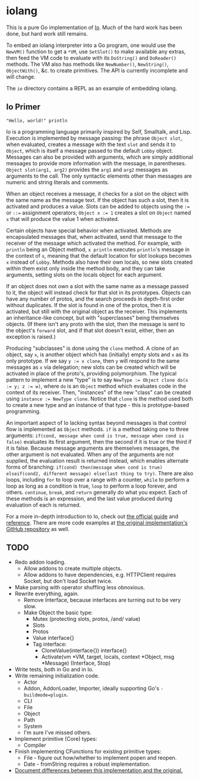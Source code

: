 # iolang

This is a pure Go implementation of [Io](http://iolanguage.org/). Much of the hard work has been done, but hard work still remains.

To embed an iolang interpreter into a Go program, one would use the `NewVM()` function to get a `*VM`, use `SetSlot()` to make available any extras, then feed the VM code to evaluate with its `DoString()` and `DoReader()` methods. The VM also has methods like `NewNumber()`, `NewString()`, `ObjectWith()`, &c. to create primitives. The API is currently incomplete and will change.

The `io` directory contains a REPL as an example of embedding iolang.

## Io Primer

`"Hello, world!" println`

Io is a programming language primarily inspired by Self, Smalltalk, and Lisp. Execution is implemented by message passing: the phrase `Object slot`, when evaluated, creates a message with the text `slot` and sends it to `Object`, which is itself a message passed to the default `Lobby` object. Messages can also be provided with arguments, which are simply additional messages to provide more information with the message, in parentheses. `Object slot(arg1, arg2)` provides the `arg1` and `arg2` messages as arguments to the call. The only syntactic elements other than messages are numeric and string literals and comments.

When an object receives a message, it checks for a slot on the object with the same name as the message text. If the object has such a slot, then it is activated and produces a value. Slots can be added to objects using the `:=` or `::=` assignment operators; `Object x := 1` creates a slot on `Object` named `x` that will produce the value 1 when activated.

Certain objects have special behavior when activated. Methods are encapsulated messages that, when activated, send that message to the receiver of the message which activated the method. For example, with `println` being an Object method, `x println` executes `println`'s message in the context of `x`, meaning that the default location for slot lookups becomes `x` instead of `Lobby`. Methods also have their own locals, so new slots created within them exist only inside the method body, and they can take arguments, setting slots on the locals object for each argument.

If an object does not own a slot with the same name as a message passed to it, the object will instead check for that slot in its prototypes. Objects can have any number of protos, and the search proceeds in depth-first order without duplicates. If the slot is found in one of the protos, then it is activated, but still with the original object as the receiver. This implements an inheritance-like concept, but with "superclasses" being themselves objects. (If there isn't any proto with the slot, then the message is sent to the object's `forward` slot, and if that slot doesn't exist, either, then an exception is raised.)

Producing "subclasses" is done using the `clone` method. A clone of an object, say `x`, is another object which has (initially) empty slots and `x` as its only prototype. If we say `y := x clone`, then `y` will respond to the same messages as `x` via delegation; new slots can be created which will be activated in place of the proto's, providing polymorphism. The typical pattern to implement a new "type" is to say `NewType := Object clone do(x := y; z := w)`, where `do` is an `Object` method which evaluates code in the context of its receiver. Then, "instances" of the new "class" can be created using `instance := NewType clone`. Notice that `clone` is the method used both to create a new type and an instance of that type - this is prototype-based programming.

An important aspect of Io lacking syntax beyond messages is that control flow is implemented as `Object` methods. `if` is a method taking one to three arguments: `if(cond, message when cond is true, message when cond is false)` evaluates its first argument, then the second if it is true or the third if it is false. Because message arguments are themselves messages, the other argument is not evaluated. When any of the arguments are not supplied, the evaluation result is returned instead, which enables alternate forms of branching: `if(cond) then(message when cond is true) elseif(cond2, different message) else(last thing to try)`. There are also loops, including `for` to loop over a range with a counter, `while` to perform a loop as long as a condition is true, `loop` to perform a loop forever, and others. `continue`, `break`, and `return` generally do what you expect. Each of these methods is an expression, and the last value produced during evaluation of each is returned.

For a more in-depth introduction to Io, check out [the official guide](http://iolanguage.org/guide/guide.html) and [reference](http://iolanguage.org/reference/index.html). There are more code examples at [the original implementation's GitHub repository](https://github.com/IoLanguage/io) as well.

## TODO

- Redo addon loading.
	+ Allow addons to create multiple objects.
	+ Allow addons to have dependencies, e.g. HTTPClient requires Socket, but don't load Socket twice.
- Make parsing with operator shuffling less obnoxious.
- Rewrite everything, again.
	+ Remove Interface, because interfaces are turning out to be very slow.
	+ Make Object the basic type:
		- Mutex (protecting slots, protos, /and/ value)
		- Slots
		- Protos
		- Value interface{}
		- Tag interface:
			+ CloneValue(interface{}) interface{}
			+ Activate(vm *VM, target, locals, context *Object, msg *Message) (Interface, Stop)
- Write tests, both in Go and in Io.
- Write remaining initialization code.
	+ Actor
	+ Addon, AddonLoader, Importer, ideally supporting Go's `-buildmode=plugin`.
	+ CLI
	+ File
	+ Object
	+ Path
	+ System
	+ I'm sure I've missed others.
- Implement primitive (Core) types:
	+ Compiler
- Finish implementing CFunctions for existing primitive types:
	+ File - figure out how/whether to implement popen and reopen.
	+ Date - fromString requires a robust implementation.
- [Document differences between this implementation and the original.](https://github.com/zephyrtronium/iolang/wiki/Implementation-Specific-Behavior)
